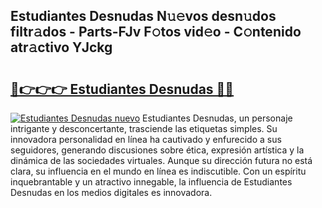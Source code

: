 ## Estudiantes Desnudas N𝚞𝚎vos desn𝚞dos filtr𝚊dos - Parts-FJv F𝚘tos vid𝚎o - C𝚘ntenido atr𝚊ctivo YJckg

# <h2><a href="http://mbd0kg.tromn.icu/?c=Estudiantes+Desnudas">🔗👉👉👉 Estudiantes Desnudas 🔗🔗</a></h2>

[![Estudiantes Desnudas nuevo](https://i.imgur.com/pEAQMta.gif)](http://mbd0kg.tromn.icu/?c=Estudiantes+Desnudas)
Estudiantes Desnudas, un personaje intrigante y desconcertante, trasciende las etiquetas simples. Su innovadora personalidad en línea ha cautivado y enfurecido a sus seguidores, generando discusiones sobre ética, expresión artística y la dinámica de las sociedades virtuales. Aunque su dirección futura no está clara, su influencia en el mundo en línea es indiscutible. Con un espíritu inquebrantable y un atractivo innegable, la influencia de Estudiantes Desnudas en los medios digitales es innovadora.
